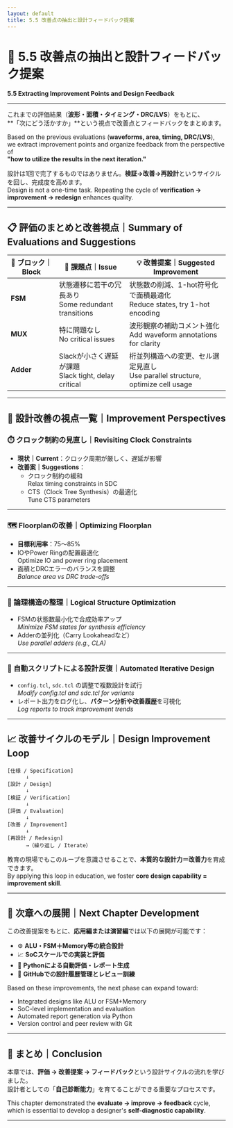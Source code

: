 ```yaml
---
layout: default
title: 5.5 改善点の抽出と設計フィードバック提案
---
```


# 🔁 5.5 改善点の抽出と設計フィードバック提案  
**5.5 Extracting Improvement Points and Design Feedback**

---

これまでの評価結果（**波形・面積・タイミング・DRC/LVS**）をもとに、  
**「次にどう活かすか」**という視点で改善点とフィードバックをまとめます。

Based on the previous evaluations (**waveforms, area, timing, DRC/LVS**),  
we extract improvement points and organize feedback from the perspective of  
**"how to utilize the results in the next iteration."**

設計は1回で完了するものではありません。**検証→改善→再設計**というサイクルを回し、完成度を高めます。  
Design is not a one-time task. Repeating the cycle of **verification → improvement → redesign** enhances quality.

---

## 📋 評価のまとめと改善視点｜Summary of Evaluations and Suggestions

| 🔧 ブロック｜Block | 🧪 課題点｜Issue                       | 💡 改善提案｜Suggested Improvement                          |
|------------------|--------------------------------------|----------------------------------------------------------|
| **FSM**          | 状態遷移に若干の冗長あり<br>Some redundant transitions | 状態数の削減、1-hot符号化で面積最適化<br>Reduce states, try 1-hot encoding |
| **MUX**          | 特に問題なし<br>No critical issues   | 波形観察の補助コメント強化<br>Add waveform annotations for clarity |
| **Adder**        | Slackが小さく遅延が課題<br>Slack tight, delay critical | 桁並列構造への変更、セル選定見直し<br>Use parallel structure, optimize cell usage |

---

## 🧠 設計改善の視点一覧｜Improvement Perspectives

### ⏱️ クロック制約の見直し｜Revisiting Clock Constraints

- **現状｜Current**：クロック周期が厳しく、遅延が影響
- **改善案｜Suggestions**：
  - クロック制約の緩和<br>Relax timing constraints in SDC
  - CTS（Clock Tree Synthesis）の最適化<br>Tune CTS parameters

---

### 🗺️ Floorplanの改善｜Optimizing Floorplan

- **目標利用率**：75〜85%
- IOやPower Ringの配置最適化<br>Optimize IO and power ring placement
- 面積とDRCエラーのバランスを調整  
  *Balance area vs DRC trade-offs*

---

### 🧮 論理構造の整理｜Logical Structure Optimization

- FSMの状態数最小化で合成効率アップ  
  *Minimize FSM states for synthesis efficiency*
- Adderの並列化（Carry Lookaheadなど）  
  *Use parallel adders (e.g., CLA)*

---

### 🔁 自動スクリプトによる設計反復｜Automated Iterative Design

- `config.tcl`, `sdc.tcl` の調整で複数設計を試行  
  *Modify config.tcl and sdc.tcl for variants*
- レポート出力をログ化し、**パターン分析や改善履歴**を可視化  
  *Log reports to track improvement trends*

---

## 📈 改善サイクルのモデル｜Design Improvement Loop

```text
[仕様 / Specification]
      ↓
[設計 / Design]
      ↓
[検証 / Verification]
      ↓
[評価 / Evaluation]
      ↓
[改善 / Improvement]
      ↓
[再設計 / Redesign]
      →（繰り返し / Iterate）
```

教育の現場でもこのループを意識させることで、**本質的な設計力＝改善力**を育成できます。  
By applying this loop in education, we foster **core design capability = improvement skill**.

---

## 🚀 次章への展開｜Next Chapter Development

この改善提案をもとに、**応用編または演習編**では以下の展開が可能です：

- ⚙️ **ALU・FSM＋Memory等の統合設計**  
- 📈 **SoCスケールでの実装と評価**  
- 🤖 **Pythonによる自動評価・レポート生成**  
- 🔁 **GitHubでの設計履歴管理とレビュー訓練**

Based on these improvements, the next phase can expand toward:

- Integrated designs like ALU or FSM+Memory  
- SoC-level implementation and evaluation  
- Automated report generation via Python  
- Version control and peer review with Git

---

## 🏁 まとめ｜Conclusion

本章では、**評価 → 改善提案 → フィードバック**という設計サイクルの流れを学びました。  
設計者としての「**自己診断能力**」を育てることができる重要なプロセスです。

This chapter demonstrated the **evaluate → improve → feedback** cycle,  
which is essential to develop a designer's **self-diagnostic capability**.

---
